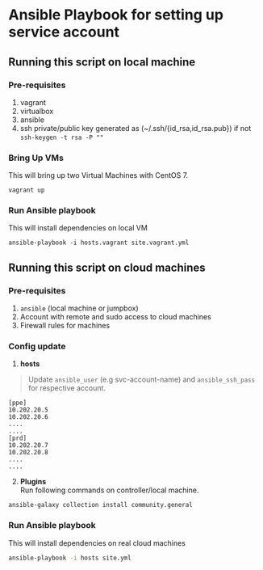 # Ansible Playbook for setting up service account

## Running this script on local machine

### Pre-requisites
1. vagrant
2. virtualbox
3. ansible
4. ssh private/public key generated as (~/.ssh/{id_rsa,id_rsa.pub}) if not `ssh-keygen -t rsa -P ""`

### Bring Up VMs
This will bring up two Virtual Machines with CentOS 7.
```
vagrant up
```

### Run Ansible playbook
This will install dependencies on local VM
```
ansible-playbook -i hosts.vagrant site.vagrant.yml
```

## Running this script on cloud machines

### Pre-requisites

1. `ansible` (local machine or jumpbox)
2. Account with remote and sudo access to cloud machines
3. Firewall rules for machines


### Config update

1. **hosts**
> Update `ansible_user` (e.g svc-account-name) and `ansible_ssh_pass` for respective account.
```
[ppe]
10.202.20.5
10.202.20.6
....
....
[prd]
10.202.20.7
10.202.20.8
....
....
```

2. **Plugins**  
   Run following commands on controller/local machine.
```
ansible-galaxy collection install community.general
```


### Run Ansible playbook
This will install dependencies on real cloud machines

```bash
ansible-playbook -i hosts site.yml
```
